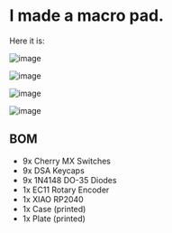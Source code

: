 # I made a macro pad.

Here it is:

![image](https://github.com/user-attachments/assets/d0e7cbf9-11b4-4d9f-81cf-b6e180fde229)

![image](https://github.com/user-attachments/assets/c78a093d-5e19-476b-8788-818260fe7a63)

![image](https://github.com/user-attachments/assets/4ea77d8a-2b59-4524-9b49-50081a3fc502)

![image](https://github.com/user-attachments/assets/b1e8ba6e-e115-4661-b4ee-b435bf1ae171)

## BOM

- 9x Cherry MX Switches
- 9x DSA Keycaps
- 9x 1N4148 DO-35 Diodes
- 1x EC11 Rotary Encoder
- 1x XIAO RP2040
- 1x Case (printed)
- 1x Plate (printed)
